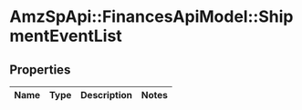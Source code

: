# AmzSpApi::FinancesApiModel::ShipmentEventList

## Properties
Name | Type | Description | Notes
------------ | ------------- | ------------- | -------------


